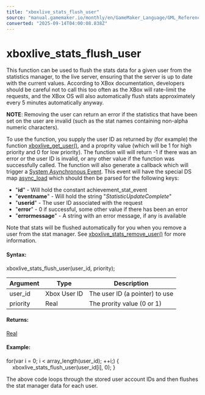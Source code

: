 ```yaml
---
title: "xboxlive_stats_flush_user"
source: "manual.gamemaker.io/monthly/en/GameMaker_Language/GML_Reference/UWP_And_XBox_Live/Stats_And_Leaderboards/xboxlive_stats_flush_user.htm"
converted: "2025-09-14T04:00:08.838Z"
---
```


# xboxlive\_stats\_flush\_user

This function can be used to flush the stats data for a given user from the statistics manager, to the live server, ensuring that the server is up to date with the current values. According to XBox documentation, developers should be careful not to call this too often as the XBox will rate-limit the requests, and the XBox OS will also automatically flush stats approximately every 5 minutes automatically anyway.

**NOTE**: Removing the user can return an error if the statistics that have been set on the user are invalid (such as the stat names containing non-alpha numeric characters).

To use the function, you supply the user ID as returned by (for example) the function [xboxlive\_get\_user()](../Users_And_Accounts/xboxlive_get_user.md), and a proprity value (which will be 1 for high priority and 0 for low priority). The function will will return -1 if there was an error or the user ID is invalid, or any other value if the function was successfully called. The function will also generate a callback which will trigger a [System Asynchronous Event](../../../../../../../The_Asset_Editors/Object_Properties/Async_Events/System.md). This event will have the special DS map [async\_load](../../../../../../../GameMaker_Language/GML_Overview/Variables/Builtin_Global_Variables/async_load.md) which should then be parsed for the following keys:

-   "**id**" - Will hold the constant achievement\_stat\_event
-   "**eventname**" - Will hold the string "_StatisticUpdateComplete_"
-   "**userid**" - The user ID associated with the request
-   "**error**" - 0 if successful, some other value if there has been an error
-   "**errormessage**" - A string with an error message, if any is available

Note that stats will be flushed automatically for you when you remove a user from the stat manager. See [xboxlive\_stats\_remove\_user()](xboxlive_stats_remove_user.md) for more information.

#### Syntax:

xboxlive\_stats\_flush\_user(user\_id, priority);

| Argument | Type | Description |
| --- | --- | --- |
| user_id | Xbox User ID | The user ID (a pointer) to use |
| priority | Real | The prority value (0 or 1) |

#### Returns:

[Real](../../../../../../../GameMaker_Language/GML_Overview/Data_Types.md)

#### Example:

for(var i = 0; i < array\_length(user\_id); ++i;)
{
    xboxlive\_stats\_flush\_user(user\_id\[i\], 0);
}

The above code loops through the stored user account IDs and then flushes the stat manager data for each user.